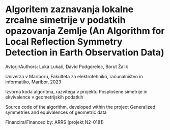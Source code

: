 # Algoritem zaznavanja lokalne zrcalne simetrije v podatkih opazovanja Zemlje (An Algorithm for Local Reflection Symmetry Detection in Earth Observation Data)

Avtorji/Authors: Luka Lukač, David Podgorelec, Borut Žalik

Univerza v Mariboru, Fakulteta za elektrotehniko, računalništvo in informatiko, Maribor, 2023

Izvorna koda algoritma, razvitega v projektu Posplošene simetrije in ekvivalence v geometrijskih podatkih

Source code of the algorithm, developed within the project Generalized symmetries and equivalences of geometric data

Financira/Financed by: ARRS (projekt N2-0181)
